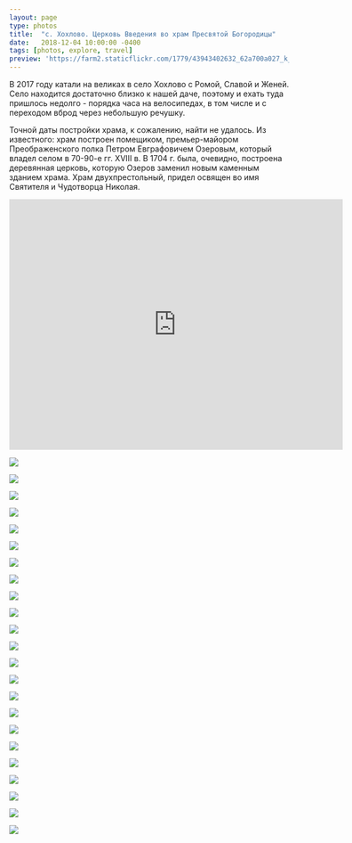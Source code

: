 ```yaml
---
layout: page
type: photos
title:  "с. Хохлово. Церковь Введения во храм Пресвятой Богородицы"
date:   2018-12-04 10:00:00 -0400
tags: [photos, explore, travel]
preview: 'https://farm2.staticflickr.com/1779/43943402632_62a700a027_k_d.jpg'
---
```


В 2017 году катали на великах в село Хохлово с Ромой, Славой и Женей. Село находится достаточно близко к нашей даче, поэтому и ехать туда пришлось недолго - порядка часа на велосипедах, в том числе и с переходом вброд через небольшую речушку.

Точной даты постройки храма, к сожалению, найти не удалось. Из известного: храм построен помещиком, премьер-майором Преображенского полка Петром Евграфовичем Озеровым, который владел селом в 70-90-е гг. XVIII в. В 1704 г. была, очевидно, построена деревянная церковь, которую Озеров заменил новым каменным зданием храма. Храм двухпрестольный, придел освящен во имя Святителя и Чудотворца Николая.

<iframe src="https://www.google.com/maps/embed?pb=!1m10!1m8!1m3!1d1423.9718018835674!2d49.3860964!3d56.0312779!3m2!1i1024!2i768!4f13.1!5e1!3m2!1sru!2sca!4v1551037588005" width="600" height="450" frameborder="0" style="border:0" allowfullscreen="" class="post-map"></iframe>

![](https://farm5.staticflickr.com/4849/45324800275_29b27248ca_o_d.jpg)

![](https://farm5.staticflickr.com/4830/44420419430_541f9391a9_o_d.jpg)

![](https://farm1.staticflickr.com/938/43943402062_fdb197f8d9_k.jpg)

![](https://farm2.staticflickr.com/1779/43943402632_62a700a027_k.jpg)

![](https://farm1.staticflickr.com/930/43273167964_71d73e08dc_k.jpg)

![](https://farm2.staticflickr.com/1835/30123421128_abc0354126_k.jpg)

![](https://farm1.staticflickr.com/932/42182647100_78ec4a2722_k.jpg)

![](https://farm2.staticflickr.com/1771/30123423738_a7147876d1_k.jpg)

![](https://farm1.staticflickr.com/938/43273169904_22f7f338fd_k.jpg)

![](https://farm2.staticflickr.com/1793/43273170504_46a45368f3_k.jpg)

![](https://farm2.staticflickr.com/1839/43273170984_db37774258_k.jpg)

![](https://farm2.staticflickr.com/1797/43273171324_4c37530a33_k.jpg)

![](https://farm1.staticflickr.com/933/43273172054_bfffac557f_k.jpg)

![](https://farm2.staticflickr.com/1778/42182649760_6fa5b13a52_k.jpg)

![](https://farm2.staticflickr.com/1817/42182650100_d376f94538_k.jpg)

![](https://farm2.staticflickr.com/1811/42182650670_d6bb4ec3fe_k.jpg)

![](https://farm2.staticflickr.com/1816/29054310317_3b44eac4d4_k.jpg)

![](https://farm1.staticflickr.com/929/29054310997_aec2073f74_k.jpg)

![](https://farm2.staticflickr.com/1835/29054312547_b5954c39ed_k.jpg)

![](https://farm2.staticflickr.com/1791/43086278335_035f4649aa_k.jpg)

![](https://farm2.staticflickr.com/1833/43992016971_b74306c822_k.jpg)

![](https://farm2.staticflickr.com/1778/43273166984_ea3ca6ead7_k.jpg)

![](https://farm2.staticflickr.com/1832/43943401472_0028c656e8_k.jpg)
